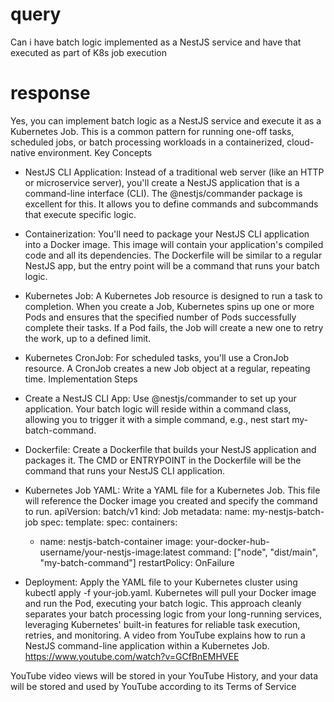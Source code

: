 # query
Can i have batch logic implemented as a NestJS service and have that executed as part of K8s job execution

# response
Yes, you can implement batch logic as a NestJS service and execute it as a Kubernetes Job. This is a common pattern for running one-off tasks, scheduled jobs, or batch processing workloads in a containerized, cloud-native environment.
Key Concepts
 * NestJS CLI Application: Instead of a traditional web server (like an HTTP or microservice server), you'll create a NestJS application that is a command-line interface (CLI). The @nestjs/commander package is excellent for this. It allows you to define commands and subcommands that execute specific logic.
 * Containerization: You'll need to package your NestJS CLI application into a Docker image. This image will contain your application's compiled code and all its dependencies. The Dockerfile will be similar to a regular NestJS app, but the entry point will be a command that runs your batch logic.
 * Kubernetes Job: A Kubernetes Job resource is designed to run a task to completion. When you create a Job, Kubernetes spins up one or more Pods and ensures that the specified number of Pods successfully complete their tasks. If a Pod fails, the Job will create a new one to retry the work, up to a defined limit.
 * Kubernetes CronJob: For scheduled tasks, you'll use a CronJob resource. A CronJob creates a new Job object at a regular, repeating time.
Implementation Steps
 * Create a NestJS CLI App: Use @nestjs/commander to set up your application. Your batch logic will reside within a command class, allowing you to trigger it with a simple command, e.g., nest start my-batch-command.
 * Dockerfile: Create a Dockerfile that builds your NestJS application and packages it. The CMD or ENTRYPOINT in the Dockerfile will be the command that runs your NestJS CLI application.
 * Kubernetes Job YAML: Write a YAML file for a Kubernetes Job. This file will reference the Docker image you created and specify the command to run.
   apiVersion: batch/v1
kind: Job
metadata:
  name: my-nestjs-batch-job
spec:
  template:
    spec:
      containers:
      - name: nestjs-batch-container
        image: your-docker-hub-username/your-nestjs-image:latest
        command: ["node", "dist/main", "my-batch-command"]
      restartPolicy: OnFailure

 * Deployment: Apply the YAML file to your Kubernetes cluster using kubectl apply -f your-job.yaml. Kubernetes will pull your Docker image and run the Pod, executing your batch logic.
This approach cleanly separates your batch processing logic from your long-running services, leveraging Kubernetes' built-in features for reliable task execution, retries, and monitoring.
A video from YouTube explains how to run a NestJS command-line application within a Kubernetes Job.
https://www.youtube.com/watch?v=GCfBnEMHVEE

YouTube video views will be stored in your YouTube History, and your data will be stored and used by YouTube according to its Terms of Service
